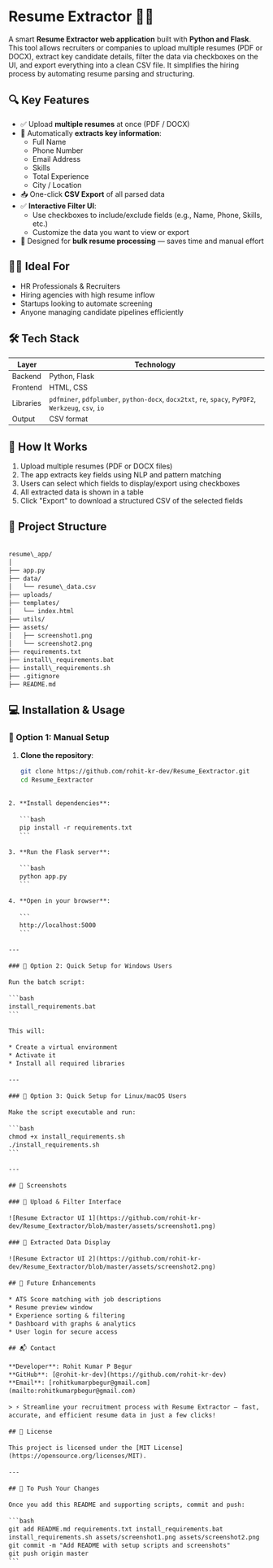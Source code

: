 # Resume Extractor 🧾📂

A smart **Resume Extractor web application** built with **Python and Flask**. This tool allows recruiters or companies to upload multiple resumes (PDF or DOCX), extract key candidate details, filter the data via checkboxes on the UI, and export everything into a clean CSV file. It simplifies the hiring process by automating resume parsing and structuring.

## 🔍 Key Features

- ✅ Upload **multiple resumes** at once (PDF / DOCX)  
- 🧠 Automatically **extracts key information**:  
  - Full Name  
  - Phone Number  
  - Email Address  
  - Skills  
  - Total Experience  
  - City / Location  
- 📥 One-click **CSV Export** of all parsed data  
- ✅ **Interactive Filter UI**:  
  - Use checkboxes to include/exclude fields (e.g., Name, Phone, Skills, etc.)  
  - Customize the data you want to view or export  
- 🧾 Designed for **bulk resume processing** — saves time and manual effort  

## 🧑‍💼 Ideal For

- HR Professionals & Recruiters  
- Hiring agencies with high resume inflow  
- Startups looking to automate screening  
- Anyone managing candidate pipelines efficiently  

## 🛠 Tech Stack

| Layer    | Technology                     |
| -------- | ----------------------------- |
| Backend  | Python, Flask                 |
| Frontend | HTML, CSS                    |
| Libraries| `pdfminer`, `pdfplumber`, `python-docx`, `docx2txt`, `re`, `spacy`, `PyPDF2`, `Werkzeug`, `csv`, `io` |
| Output   | CSV format                   |

## 🚀 How It Works

1. Upload multiple resumes (PDF or DOCX files)  
2. The app extracts key fields using NLP and pattern matching  
3. Users can select which fields to display/export using checkboxes  
4. All extracted data is shown in a table  
5. Click "Export" to download a structured CSV of the selected fields  

## 📂 Project Structure

```

resume\_app/
│
├── app.py
├── data/
│   └── resume\_data.csv
├── uploads/
├── templates/
│   └── index.html
├── utils/
├── assets/
│   ├── screenshot1.png
│   └── screenshot2.png
├── requirements.txt
├── install\_requirements.bat
├── install\_requirements.sh
├── .gitignore
├── README.md

````

## 💻 Installation & Usage

### 🔸 Option 1: Manual Setup

1. **Clone the repository**:  
   ```bash
   git clone https://github.com/rohit-kr-dev/Resume_Eextractor.git
   cd Resume_Eextractor
````

2. **Install dependencies**:

   ```bash
   pip install -r requirements.txt
   ```

3. **Run the Flask server**:

   ```bash
   python app.py
   ```

4. **Open in your browser**:

   ```
   http://localhost:5000
   ```

---

### 🔸 Option 2: Quick Setup for Windows Users

Run the batch script:

```bash
install_requirements.bat
```

This will:

* Create a virtual environment
* Activate it
* Install all required libraries

---

### 🔸 Option 3: Quick Setup for Linux/macOS Users

Make the script executable and run:

```bash
chmod +x install_requirements.sh
./install_requirements.sh
```

---

## 📸 Screenshots

### 🔹 Upload & Filter Interface

![Resume Extractor UI 1](https://github.com/rohit-kr-dev/Resume_Eextractor/blob/master/assets/screenshot1.png)

### 🔹 Extracted Data Display

![Resume Extractor UI 2](https://github.com/rohit-kr-dev/Resume_Eextractor/blob/master/assets/screenshot2.png)

## 📌 Future Enhancements

* ATS Score matching with job descriptions
* Resume preview window
* Experience sorting & filtering
* Dashboard with graphs & analytics
* User login for secure access

## 📬 Contact

**Developer**: Rohit Kumar P Begur
**GitHub**: [@rohit-kr-dev](https://github.com/rohit-kr-dev)
**Email**: [rohitkumarpbegur@gmail.com](mailto:rohitkumarpbegur@gmail.com)

> ⚡ Streamline your recruitment process with Resume Extractor — fast, accurate, and efficient resume data in just a few clicks!

## 📄 License

This project is licensed under the [MIT License](https://opensource.org/licenses/MIT).

---

## 🔁 To Push Your Changes

Once you add this README and supporting scripts, commit and push:

```bash
git add README.md requirements.txt install_requirements.bat install_requirements.sh assets/screenshot1.png assets/screenshot2.png
git commit -m "Add README with setup scripts and screenshots"
git push origin master
```
